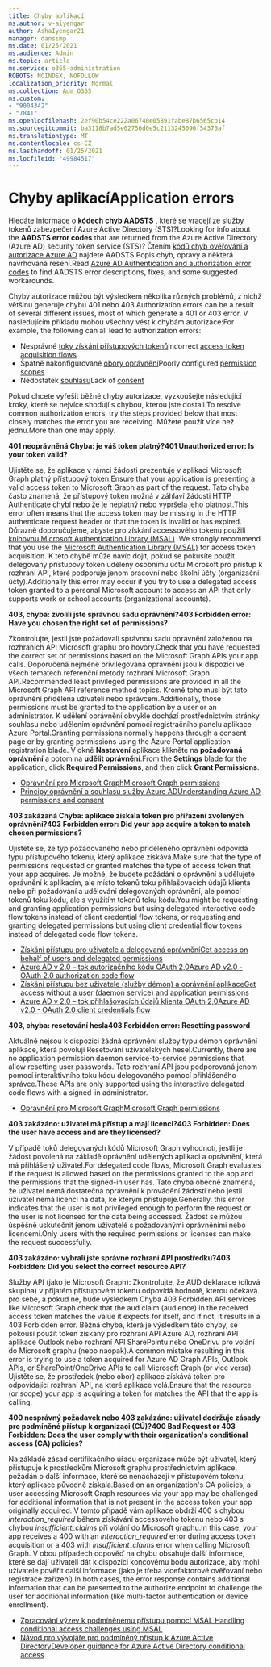 ```yaml
---
title: Chyby aplikací
ms.author: v-aiyengar
author: AshaIyengar21
manager: dansimp
ms.date: 01/25/2021
ms.audience: Admin
ms.topic: article
ms.service: o365-administration
ROBOTS: NOINDEX, NOFOLLOW
localization_priority: Normal
ms.collection: Adm_O365
ms.custom:
- "9004342"
- "7841"
ms.openlocfilehash: 2ef90b54ce222a06740e05891fabe87b6565cb14
ms.sourcegitcommit: ba3118b7ad5e02756d0e5c2113245090f54370af
ms.translationtype: MT
ms.contentlocale: cs-CZ
ms.lasthandoff: 01/25/2021
ms.locfileid: "49984517"
---
```

# <a name="application-errors"></a><span data-ttu-id="964fd-102">Chyby aplikací</span><span class="sxs-lookup"><span data-stu-id="964fd-102">Application errors</span></span>

<span data-ttu-id="964fd-103">Hledáte informace o **kódech chyb AADSTS** , které se vracejí ze služby tokenů zabezpečení Azure Active Directory (STS)?</span><span class="sxs-lookup"><span data-stu-id="964fd-103">Looking for info about the **AADSTS error codes** that are returned from the Azure Active Directory (Azure AD) security token service (STS)?</span></span> <span data-ttu-id="964fd-104">Čtením [kódů chyb ověřování a autorizace Azure AD](https://docs.microsoft.com/azure/active-directory/develop/reference-aadsts-error-codes) najdete AADSTS Popis chyb, opravy a některá navrhovaná řešení.</span><span class="sxs-lookup"><span data-stu-id="964fd-104">Read [Azure AD Authentication and authorization error codes](https://docs.microsoft.com/azure/active-directory/develop/reference-aadsts-error-codes) to find AADSTS error descriptions, fixes, and some suggested workarounds.</span></span>

<span data-ttu-id="964fd-105">Chyby autorizace můžou být výsledkem několika různých problémů, z nichž většinu generuje chybu 401 nebo 403.</span><span class="sxs-lookup"><span data-stu-id="964fd-105">Authorization errors can be a result of several different issues, most of which generate a 401 or 403 error.</span></span> <span data-ttu-id="964fd-106">V následujícím příkladu mohou všechny vést k chybám autorizace:</span><span class="sxs-lookup"><span data-stu-id="964fd-106">For example, the following can all lead to authorization errors:</span></span>

- <span data-ttu-id="964fd-107">Nesprávné [toky získání přístupových tokenů](https://docs.microsoft.com/azure/active-directory/develop/reference-aadsts-error-codes)</span><span class="sxs-lookup"><span data-stu-id="964fd-107">Incorrect [access token acquisition flows](https://docs.microsoft.com/azure/active-directory/develop/reference-aadsts-error-codes)</span></span> 
- <span data-ttu-id="964fd-108">Špatně nakonfigurované [obory oprávnění](https://docs.microsoft.com/azure/active-directory/develop/active-directory-v2-scopes)</span><span class="sxs-lookup"><span data-stu-id="964fd-108">Poorly configured [permission scopes](https://docs.microsoft.com/azure/active-directory/develop/active-directory-v2-scopes)</span></span> 
- <span data-ttu-id="964fd-109">Nedostatek [souhlasu](https://docs.microsoft.com/azure/active-directory/develop/active-directory-devhowto-multi-tenant-overview#understanding-user-and-admin-consent)</span><span class="sxs-lookup"><span data-stu-id="964fd-109">Lack of [consent](https://docs.microsoft.com/azure/active-directory/develop/active-directory-devhowto-multi-tenant-overview#understanding-user-and-admin-consent)</span></span>

<span data-ttu-id="964fd-110">Pokud chcete vyřešit běžné chyby autorizace, vyzkoušejte následující kroky, které se nejvíce shodují s chybou, kterou jste dostali.</span><span class="sxs-lookup"><span data-stu-id="964fd-110">To resolve common authorization errors, try the steps provided below that most closely matches the error you are receiving.</span></span> <span data-ttu-id="964fd-111">Můžete použít více než jednu.</span><span class="sxs-lookup"><span data-stu-id="964fd-111">More than one may apply.</span></span>

<span data-ttu-id="964fd-112">**401 neoprávněná Chyba: je váš token platný?**</span><span class="sxs-lookup"><span data-stu-id="964fd-112">**401 Unauthorized error: Is your token valid?**</span></span>

<span data-ttu-id="964fd-113">Ujistěte se, že aplikace v rámci žádosti prezentuje v aplikaci Microsoft Graph platný přístupový token.</span><span class="sxs-lookup"><span data-stu-id="964fd-113">Ensure that your application is presenting a valid access token to Microsoft Graph as part of the request.</span></span> <span data-ttu-id="964fd-114">Tato chyba často znamená, že přístupový token možná v záhlaví žádosti HTTP Authenticate chybí nebo že je neplatný nebo vypršela jeho platnost.</span><span class="sxs-lookup"><span data-stu-id="964fd-114">This error often means that the access token may be missing in the HTTP authenticate request header or that the token is invalid or has expired.</span></span> <span data-ttu-id="964fd-115">Důrazně doporučujeme, abyste pro získání accessového tokenu použili [knihovnu Microsoft Authentication Library (MSAL)](https://docs.microsoft.com/azure/active-directory/develop/msal-overview) .</span><span class="sxs-lookup"><span data-stu-id="964fd-115">We strongly recommend that you use the [Microsoft Authentication Library (MSAL)](https://docs.microsoft.com/azure/active-directory/develop/msal-overview) for access token acquisition.</span></span> <span data-ttu-id="964fd-116">K této chybě může navíc dojít, pokud se pokusíte použít delegovaný přístupový token udělený osobnímu účtu Microsoft pro přístup k rozhraní API, které podporuje jenom pracovní nebo školní účty (organizační účty).</span><span class="sxs-lookup"><span data-stu-id="964fd-116">Additionally this error may occur if you try to use a delegated access token granted to a personal Microsoft account to access an API that only supports work or school accounts (organizational accounts).</span></span>

<span data-ttu-id="964fd-117">**403, chyba: zvolili jste správnou sadu oprávnění?**</span><span class="sxs-lookup"><span data-stu-id="964fd-117">**403 Forbidden error: Have you chosen the right set of permissions?**</span></span>

<span data-ttu-id="964fd-118">Zkontrolujte, jestli jste požadovali správnou sadu oprávnění založenou na rozhraních API Microsoft graphu pro hovory.</span><span class="sxs-lookup"><span data-stu-id="964fd-118">Check that you have requested the correct set of permissions based on the Microsoft Graph APIs your app calls.</span></span> <span data-ttu-id="964fd-119">Doporučená nejméně privilegovaná oprávnění jsou k dispozici ve všech tématech referenční metody rozhraní Microsoft Graph API.</span><span class="sxs-lookup"><span data-stu-id="964fd-119">Recommended least privileged permissions are provided in all the Microsoft Graph API reference method topics.</span></span> <span data-ttu-id="964fd-120">Kromě toho musí být tato oprávnění přidělena uživateli nebo správcem.</span><span class="sxs-lookup"><span data-stu-id="964fd-120">Additionally, those permissions must be granted to the application by a user or an administrator.</span></span> <span data-ttu-id="964fd-121">K udělení oprávnění obvykle dochází prostřednictvím stránky souhlasu nebo udělením oprávnění pomocí registračního panelu aplikace Azure Portal.</span><span class="sxs-lookup"><span data-stu-id="964fd-121">Granting permissions normally happens through a consent page or by granting permissions using the Azure Portal application registration blade.</span></span> <span data-ttu-id="964fd-122">V okně **Nastavení** aplikace klikněte na **požadovaná oprávnění** a potom na **udělit oprávnění**.</span><span class="sxs-lookup"><span data-stu-id="964fd-122">From the **Settings** blade for the application, click **Required Permissions**, and then click **Grant Permissions**.</span></span>

- [<span data-ttu-id="964fd-123">Oprávnění pro Microsoft Graph</span><span class="sxs-lookup"><span data-stu-id="964fd-123">Microsoft Graph permissions</span></span>](https://docs.microsoft.com/graph/permissions-reference) 
- [<span data-ttu-id="964fd-124">Principy oprávnění a souhlasu služby Azure AD</span><span class="sxs-lookup"><span data-stu-id="964fd-124">Understanding Azure AD permissions and consent</span></span>](https://docs.microsoft.com/azure/active-directory/develop/v2-permissions-and-consent) 

<span data-ttu-id="964fd-125">**403 zakázaná Chyba: aplikace získala token pro přiřazení zvolených oprávnění?**</span><span class="sxs-lookup"><span data-stu-id="964fd-125">**403 Forbidden error: Did your app acquire a token to match chosen permissions?**</span></span>

<span data-ttu-id="964fd-126">Ujistěte se, že typ požadovaného nebo přiděleného oprávnění odpovídá typu přístupového tokenu, který aplikace získává.</span><span class="sxs-lookup"><span data-stu-id="964fd-126">Make sure that the type of permissions requested or granted matches the type of access token that your app acquires.</span></span> <span data-ttu-id="964fd-127">Je možné, že budete požádáni o oprávnění a udělujete oprávnění k aplikacím, ale místo tokenů toku přihlašovacích údajů klienta nebo při požadování a udělování delegovaných oprávnění, ale pomocí tokenů toku kódu, ale s využitím tokenů toku kódu.</span><span class="sxs-lookup"><span data-stu-id="964fd-127">You might be requesting and granting application permissions but using delegated interactive code flow tokens instead of client credential flow tokens, or requesting and granting delegated permissions but using client credential flow tokens instead of delegated code flow tokens.</span></span>

- [<span data-ttu-id="964fd-128">Získání přístupu pro uživatele a delegovaná oprávnění</span><span class="sxs-lookup"><span data-stu-id="964fd-128">Get access on behalf of users and delegated permissions</span></span>](https://docs.microsoft.com/graph/auth_v2_user) 
- [<span data-ttu-id="964fd-129">Azure AD v 2.0 – tok autorizačního kódu OAuth 2,0</span><span class="sxs-lookup"><span data-stu-id="964fd-129">Azure AD v2.0 - OAuth 2.0 authorization code flow</span></span>](https://docs.microsoft.com/azure/active-directory/develop/v2-oauth2-auth-code-flow) 
- [<span data-ttu-id="964fd-130">Získání přístupu bez uživatele (služby démon) a oprávnění aplikace</span><span class="sxs-lookup"><span data-stu-id="964fd-130">Get access without a user (daemon service) and application permissions</span></span>](https://docs.microsoft.com/graph/auth_v2_service) 
- [<span data-ttu-id="964fd-131">Azure AD v 2.0 – tok přihlašovacích údajů klienta OAuth 2,0</span><span class="sxs-lookup"><span data-stu-id="964fd-131">Azure AD v2.0 - OAuth 2.0 client credentials flow</span></span>](https://docs.microsoft.com/azure/active-directory/develop/v2-oauth2-client-creds-grant-flow) 

<span data-ttu-id="964fd-132">**403, chyba: resetování hesla**</span><span class="sxs-lookup"><span data-stu-id="964fd-132">**403 Forbidden error: Resetting password**</span></span>

<span data-ttu-id="964fd-133">Aktuálně nejsou k dispozici žádná oprávnění služby typu démon oprávnění aplikace, která povolují Resetování uživatelských hesel.</span><span class="sxs-lookup"><span data-stu-id="964fd-133">Currently, there are no application permission daemon service-to-service permissions that allow resetting user passwords.</span></span> <span data-ttu-id="964fd-134">Tato rozhraní API jsou podporovaná jenom pomocí interaktivního toku kódu delegovaného pomocí přihlášeného správce.</span><span class="sxs-lookup"><span data-stu-id="964fd-134">These APIs are only supported using the interactive delegated code flows with a signed-in administrator.</span></span>

- [<span data-ttu-id="964fd-135">Oprávnění pro Microsoft Graph</span><span class="sxs-lookup"><span data-stu-id="964fd-135">Microsoft Graph permissions</span></span>](https://docs.microsoft.com/graph/permissions-reference)

<span data-ttu-id="964fd-136">**403 zakázáno: uživatel má přístup a mají licenci?**</span><span class="sxs-lookup"><span data-stu-id="964fd-136">**403 Forbidden: Does the user have access and are they licensed?**</span></span>

<span data-ttu-id="964fd-137">V případě toků delegovaných kódů Microsoft Graph vyhodnotí, jestli je žádost povolená na základě oprávnění udělených aplikaci a oprávnění, která má přihlášený uživatel.</span><span class="sxs-lookup"><span data-stu-id="964fd-137">For delegated code flows, Microsoft Graph evaluates if the request is allowed based on the permissions granted to the app and the permissions that the signed-in user has.</span></span> <span data-ttu-id="964fd-138">Tato chyba obecně znamená, že uživatel nemá dostatečná oprávnění k provádění žádosti nebo jestli uživatel nemá licenci na data, ke kterým přistupuje.</span><span class="sxs-lookup"><span data-stu-id="964fd-138">Generally, this error indicates that the user is not privileged enough to perform the request or the user is not licensed for the data being accessed.</span></span> <span data-ttu-id="964fd-139">Žádost se můžou úspěšně uskutečnit jenom uživatelé s požadovanými oprávněními nebo licencemi.</span><span class="sxs-lookup"><span data-stu-id="964fd-139">Only users with the required permissions or licenses can make the request successfully.</span></span>

<span data-ttu-id="964fd-140">**403 zakázáno: vybrali jste správné rozhraní API prostředku?**</span><span class="sxs-lookup"><span data-stu-id="964fd-140">**403 Forbidden: Did you select the correct resource API?**</span></span>

<span data-ttu-id="964fd-141">Služby API (jako je Microsoft Graph): Zkontrolujte, že AUD deklarace (cílová skupina) v přijatém přístupovém tokenu odpovídá hodnotě, kterou očekává pro sebe, a pokud ne, bude výsledkem Chyba 403 Forbidden.</span><span class="sxs-lookup"><span data-stu-id="964fd-141">API services like Microsoft Graph check that the aud claim (audience) in the received access token matches the value it expects for itself, and if not, it results in a 403 Forbidden error.</span></span> <span data-ttu-id="964fd-142">Běžná chyba, která je výsledkem této chyby, se pokouší použít token získaný pro rozhraní API Azure AD, rozhraní API aplikace Outlook nebo rozhraní API SharePointu nebo OneDrivu pro volání do Microsoft graphu (nebo naopak).</span><span class="sxs-lookup"><span data-stu-id="964fd-142">A common mistake resulting in this error is trying to use a token acquired for Azure AD Graph APIs, Outlook APIs, or SharePoint/OneDrive APIs to call Microsoft Graph (or vice versa).</span></span> <span data-ttu-id="964fd-143">Ujistěte se, že prostředek (nebo obor) aplikace získává token pro odpovídající rozhraní API, na které aplikace volá.</span><span class="sxs-lookup"><span data-stu-id="964fd-143">Ensure that the resource (or scope) your app is acquiring a token for matches the API that the app is calling.</span></span>

<span data-ttu-id="964fd-144">**400 nesprávný požadavek nebo 403 zakázáno: uživatel dodržuje zásady pro podmíněné přístup k organizaci (CÚ)?**</span><span class="sxs-lookup"><span data-stu-id="964fd-144">**400 Bad Request or 403 Forbidden: Does the user comply with their organization's conditional access (CA) policies?**</span></span>

<span data-ttu-id="964fd-145">Na základě zásad certifikačního úřadu organizace může být uživatel, který přistupuje k prostředkům Microsoft graphu prostřednictvím aplikace, požádán o další informace, které se nenacházejí v přístupovém tokenu, který aplikace původně získala.</span><span class="sxs-lookup"><span data-stu-id="964fd-145">Based on an organization's CA policies, a user accessing Microsoft Graph resources via your app may be challenged for additional information that is not present in the access token your app originally acquired.</span></span> <span data-ttu-id="964fd-146">V tomto případě vám aplikace obdrží 400 s chybou *interaction_required* během získávání accessového tokenu nebo 403 s chybou *insufficient_claims* při volání do Microsoft graphu.</span><span class="sxs-lookup"><span data-stu-id="964fd-146">In this case, your app receives a 400 with an *interaction_required* error during access token acquisition or a 403 with *insufficient_claims* error when calling Microsoft Graph.</span></span> <span data-ttu-id="964fd-147">V obou případech odpověď na chybu obsahuje další informace, které se dají uživateli dát k dispozici koncovému bodu autorizace, aby mohl uživatele pověřit další informace (jako je třeba vícefaktorové ověřování nebo registrace zařízení).</span><span class="sxs-lookup"><span data-stu-id="964fd-147">In both cases, the error response contains additional information that can be presented to the authorize endpoint to challenge the user for additional information (like multi-factor authentication or device enrollment).</span></span>

- [<span data-ttu-id="964fd-148">Zpracování výzev k podmíněnému přístupu pomocí MSAL </span><span class="sxs-lookup"><span data-stu-id="964fd-148">Handling conditional access challenges using MSAL </span></span>](https://docs.microsoft.com/azure/active-directory/develop/msal-handling-exceptions#conditional-access-and-claims-challenges)
- [<span data-ttu-id="964fd-149">Návod pro vývojáře pro podmíněný přístup k Azure Active Directory</span><span class="sxs-lookup"><span data-stu-id="964fd-149">Developer guidance for Azure Active Directory conditional access</span></span>](https://docs.microsoft.com/azure/active-directory/develop/conditional-access-dev-guide)
